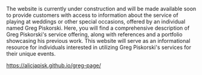 The website is currently under construction and will be made available soon to provide customers with access to information about the service of playing at weddings or other special occasions, offered by an individual named Greg Piskorski. Here, you will find a comprehensive description of Greg Piskorski's service offering, along with references and a portfolio showcasing his previous work. This website will serve as an informational resource for individuals interested in utilizing Greg Piskorski's services for their unique events.

https://alicjapisk.github.io/greg-page/

